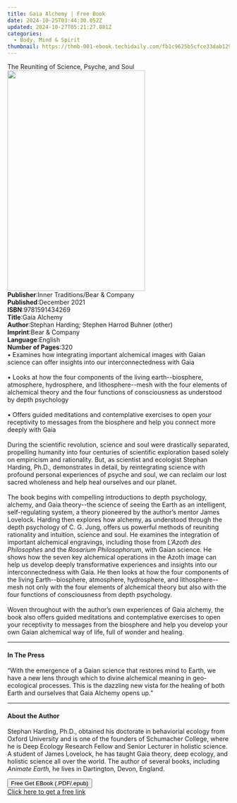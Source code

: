 ```yaml
---
title: Gaia Alchemy | Free Book
date: 2024-10-25T03:44:30.052Z
updated: 2024-10-27T05:21:27.881Z
categories:
  - Body, Mind & Spirit
thumbnail: https://thmb-001-ebook.techidaily.com/fb1c9625b5cfce33dab12993a365862752330691e050304b402a7809752f765b.jpg
---
```

<main id="book-container">
  <div class="flex flex-col">
    <div class="book-brief flex-1 py-6 px-4 sm:p-6 md:py-10 md:px-8">
      <!-- brief-->
      <div class="book-brief-main">
        The Reuniting of Science, Psyche, and Soul
      </div>
    </div>
    <div
      class="book-meta-info flex-1 grid gap-4 col-start-1 col-end-3 row-start-1 sm:mb-6 sm:grid-cols-4 lg:gap-6 lg:col-start-2 lg:row-end-6 lg:row-span-6 lg:mb-0"
    >
      <div
        class="book-meta-info-left place-content-center mt-4 p-4 text-sm leading-6 col-start-2 col-span-2 dark:text-slate-400"
      >
        <img
          class="w-full h-500 object-cover rounded-lg sm:h-255 sm:col-span-2 lg:col-span-full"
          src="https://img-001-ebook.techidaily.com/9e10e60b5825b3a1cf7d0693423d8f57ecd37f1bba486686340b9f94259855e2.jpg"
          alt=""
          width="312"
          height="500"
        />
      </div>
      <div
        class="book-meta-info-right mt-2 col-start-1 row-start-2 col-span-3 self-center"
      >
        <!-- meta data  -->
        <div class="flex flex-col px-4 md:px-8">
          <div class="flex-1">
            <strong>Publisher</strong>:<span class="px-2"
              >Inner Traditions/Bear &amp; Company</span
            >
          </div>
          <div class="flex-1">
            <strong>Published</strong>:<span class="px-2">December 2021</span>
          </div>
          <div class="flex-1">
            <strong>ISBN</strong>:<span class="px-2">9781591434269</span>
          </div>
          <div class="flex-1">
            <strong>Title</strong>:<span class="px-2">Gaia Alchemy</span>
          </div>
          <div class="flex-1">
            <strong>Author</strong>:<span class="px-2"
              >Stephan Harding; Stephen Harrod Buhner (other)</span
            >
          </div>
          <div class="flex-1">
            <strong>Imprint</strong>:<span class="px-2"
              >Bear &amp; Company</span
            >
          </div>
          <div class="flex-1">
            <strong>Language</strong>:<span class="px-2">English</span>
          </div>
          <div class="flex-1">
            <strong>Number of Pages</strong>:<span class="px-2">320</span>
          </div>
        </div>
      </div>
    </div>
    <div class="book-description flex-1 py-6 px-4 sm:p-6 md:py-10 md:px-8">
      <div class="book-description-main">
        <div accordion-content="" id="description">
          • Examines how integrating important alchemical images with Gaian
          science can offer insights into our interconnectedness with Gaia
          <br /><br />• Looks at how the four components of the living
          earth--biosphere, atmosphere, hydrosphere, and lithosphere--mesh with
          the four elements of alchemical theory and the four functions of
          consciousness as understood by depth psychology <br /><br />• Offers
          guided meditations and contemplative exercises to open your
          receptivity to messages from the biosphere and help you connect more
          deeply with Gaia <br /><br />During the scientific revolution, science
          and soul were drastically separated, propelling humanity into four
          centuries of scientific exploration based solely on empiricism and
          rationality. But, as scientist and ecologist Stephan Harding, Ph.D.,
          demonstrates in detail, by reintegrating science with profound
          personal experiences of psyche and soul, we can reclaim our lost
          sacred wholeness and help heal ourselves and our planet.
          <br /><br />The book begins with compelling introductions to depth
          psychology, alchemy, and Gaia theory--the science of seeing the Earth
          as an intelligent, self-regulating system, a theory pioneered by the
          author’s mentor James Lovelock. Harding then explores how alchemy, as
          understood through the depth psychology of C. G. Jung, offers us
          powerful methods of reuniting rationality and intuition, science and
          soul. He examines the integration of important alchemical engravings,
          including those from <i>L’Azoth des Philosophes</i> and the
          <i>Rosarium Philosophorum</i>, with Gaian science. He shows how the
          seven key alchemical operations in the Azoth image can help us develop
          deeply transformative experiences and insights into our
          interconnectedness with Gaia. He then looks at how the four components
          of the living Earth--biosphere, atmosphere, hydrosphere, and
          lithosphere--mesh not only with the four elements of alchemical theory
          but also with the four functions of consciousness from depth
          psychology. <br /><br />Woven throughout with the author’s own
          experiences of Gaia alchemy, the book also offers guided meditations
          and contemplative exercises to open your receptivity to messages from
          the biosphere and help you develop your own Gaian alchemical way of
          life, full of wonder and healing.
        </div>
        <div class="accordion-fader"></div>
      </div>
    </div>
    <div class="book-excerpts flex-1 py-6 px-4 sm:p-6 md:py-10 md:px-8">
      <!-- excerpts-->
      <div class="book-excerpts-main">
        <hr />
        <h4 class="placeholder placeholder-heading">
          <span>In The Press</span>
        </h4>
        <p>
          “With the emergence of a Gaian science that restores mind to Earth, we
          have a new lens through which to divine alchemical meaning in
          geo-ecological processes. This is the dazzling new vista for the
          healing of both Earth and ourselves that Gaia Alchemy opens up.”
        </p>
      </div>
    </div>
    <div class="book-about-author flex-1 py-6 px-4 sm:p-6 md:py-10 md:px-8">
      <!-- about author-->
      <div class="book-main-author-main">
        <hr />
        <h4 class="placeholder placeholder-heading">
          <span>About the Author</span>
        </h4>
        <p>
          Stephan Harding, Ph.D., obtained his doctorate in behaviorial ecology
          from Oxford University and is one of the founders of Schumacher
          College, where he is Deep Ecology Research Fellow and Senior Lecturer
          in holistic science. A student of James Lovelock, he has taught Gaia
          theory, deep ecology, and holistic science all over the world. The
          author of several books, including <i>Animate Earth</i>, he lives in
          Dartington, Devon, England.
        </p>
      </div>
    </div>
    <div class="book-free-get flex-1 py-6 px-4 sm:p-6 md:py-10 md:px-8">
      <button
        id="btn-free-get"
        class="bg-blue-500 hover:bg-blue-700 text-white font-bold py-2 px-4 rounded"
      >
        Free Get EBook (.PDF/.epub)
      </button>
      <div id="countdown-display" class="px-2 text-lg mt-2"></div>
      <a
        id="free-link"
        class="hidden bg-blue-500 hover:bg-blue-700 text-white font-bold py-2 px-4 rounded"
        href="https://www.ebooks.com/en-us/book/210266245/gaia-alchemy/stephan-harding/"
        target="_blank"
        >Click here to get a free link</a
      >
    </div>
    <script>
      let countdownTime = 0;
      let countdownInterval = null;
      document
        .getElementById('btn-free-get')
        .addEventListener('click', startCountdown);
      function startCountdown() {
        countdownTime = new Date().getTime() + 60000 * 3;
        countdownInterval = setInterval(updateCountdown, 1000);
        document.getElementById('btn-free-get').disabled = true;
        document
          .getElementById('btn-free-get')
          .classList.add('bg-gray-500', 'cursor-not-allowed');
      }
      function updateCountdown() {
        let currentTime = new Date().getTime();
        let timeLeft = countdownTime - currentTime;
        let secondsLeft = Math.floor(timeLeft / 1000);
        document.getElementById('countdown-display').innerHTML =
          `Remaining time: ${secondsLeft} seconds.`;
        if (secondsLeft <= 0) {
          clearInterval(countdownInterval);
          document.getElementById('btn-free-get').classList.add('hidden');
          document.getElementById('free-link').classList.remove('hidden');
          document.getElementById('countdown-display').innerHTML = '';
        }
      }
    </script>
  </div>
</main>

<ins class="adsbygoogle"
      style="display:block"
      data-ad-client="ca-pub-7571918770474297"
      data-ad-slot="8358498916"
      data-ad-format="auto"
      data-full-width-responsive="true"></ins>
    